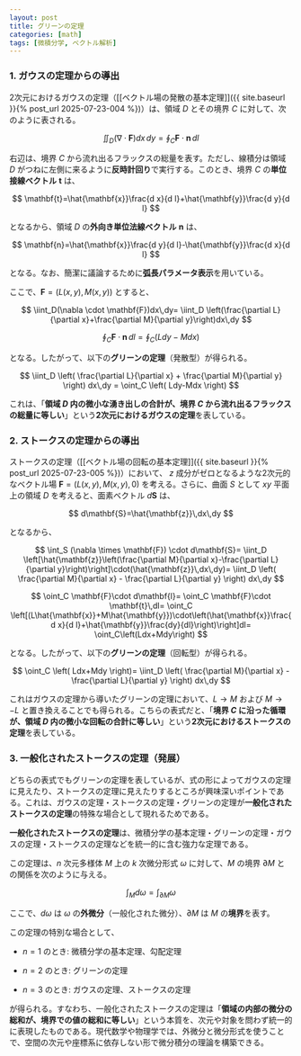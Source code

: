 ```yaml
---
layout: post
title: グリーンの定理
categories: [math]
tags: [微積分学, ベクトル解析]
---
```


### 1. ガウスの定理からの導出

2次元におけるガウスの定理（[[ベクトル場の発散の基本定理]]({{ site.baseurl }}{% post_url 2025-07-23-004 %})）は、領域 $D$ とその境界 $C$ に対して、次のように表される。

$$
\iint_D (\nabla \cdot \mathbf{F})dx\,dy = \oint_C \mathbf{F} \cdot \mathbf{n}\,dl
$$

右辺は、境界 $C$ から流れ出るフラックスの総量を表す。ただし、線積分は領域 $D$ がつねに左側に来るように**反時計回り**で実行する。このとき、境界 $C$ の**単位接線ベクトル** $\mathbf{t}$ は、

$$
\mathbf{t}=\hat{\mathbf{x}}\frac{d x}{d l}+\hat{\mathbf{y}}\frac{d y}{d l}
$$

となるから、領域 $D$ の**外向き単位法線ベクトル** $\mathbf{n}$ は、

$$
\mathbf{n}=\hat{\mathbf{x}}\frac{d y}{d l}-\hat{\mathbf{y}}\frac{d x}{d l}
$$

となる。なお、簡潔に議論するために**弧長パラメータ表示**を用いている。

ここで、$\mathbf{F}=(L(x,y),M(x,y))$ とすると、

$$
\iint_D(\nabla \cdot \mathbf{F})dx\,dy=
\iint_D \left(\frac{\partial L}{\partial x}+\frac{\partial M}{\partial y}\right)dx\,dy
$$

$$
\oint_C \mathbf{F} \cdot \mathbf{n}\,dl=\oint_C \left(Ldy-Mdx\right)
$$

となる。したがって、以下の**グリーンの定理**（発散型）が得られる。

$$
\iint_D \left( \frac{\partial L}{\partial x} + \frac{\partial M}{\partial y} \right) dx\,dy = \oint_C \left( Ldy-Mdx \right)
$$

これは、「**領域 $D$ 内の微小な湧き出しの合計が、境界 $C$ から流れ出るフラックスの総量に等しい**」という**2次元におけるガウスの定理**を表している。

### 2. ストークスの定理からの導出

ストークスの定理（[[ベクトル場の回転の基本定理]]({{ site.baseurl }}{% post_url 2025-07-23-005 %})）において、 $z$ 成分がゼロとなるような2次元的なベクトル場 $\mathbf{F}=(L(x,y),M(x,y),0)$ を考える。さらに、曲面 $S$ として $xy$ 平面上の領域 $D$ を考えると、面素ベクトル $d\mathbf{S}$ は、

$$
d\mathbf{S}=\hat{\mathbf{z}}\,dx\,dy
$$

となるから、

$$
\int_S (\nabla \times \mathbf{F}) \cdot d\mathbf{S}=
\iint_D \left[\hat{\mathbf{z}}\left(\frac{\partial M}{\partial x}-\frac{\partial L}{\partial y}\right)\right]\cdot(\hat{\mathbf{z}}\,dx\,dy)=
\iint_D \left( \frac{\partial M}{\partial x} - \frac{\partial L}{\partial y} \right) dx\,dy 
$$

$$
\oint_C \mathbf{F}\cdot d\mathbf{l}=
\oint_C \mathbf{F}\cdot \mathbf{t}\,dl=
\oint_C \left[(L\hat{\mathbf{x}}+M\hat{\mathbf{y}})\cdot\left(\hat{\mathbf{x}}\frac{d x}{d l}+\hat{\mathbf{y}}\frac{dy}{dl}\right)\right]dl=
\oint_C\left(Ldx+Mdy\right)
$$

となる。したがって、以下の**グリーンの定理**（回転型）が得られる。

$$
\oint_C \left( Ldx+Mdy \right)=
\iint_D \left( \frac{\partial M}{\partial x} - \frac{\partial L}{\partial y} \right) dx\,dy
$$

これはガウスの定理から導いたグリーンの定理において、$L\rightarrow M$ および $M\rightarrow -L$ と置き換えることでも得られる。こちらの表式だと、「**境界 $C$ に沿った循環が、領域 $D$ 内の微小な回転の合計に等しい**」という**2次元におけるストークスの定理**を表している。

### 3. 一般化されたストークスの定理（発展）

どちらの表式でもグリーンの定理を表しているが、式の形によってガウスの定理に見えたり、ストークスの定理に見えたりするところが興味深いポイントである。これは、ガウスの定理・ストークスの定理・グリーンの定理が**一般化されたストークスの定理**の特殊な場合として現れるためである。

**一般化されたストークスの定理**は、微積分学の基本定理・グリーンの定理・ガウスの定理・ストークスの定理などを統一的に含む強力な定理である。

この定理は、$n$ 次元多様体 $M$ 上の $k$ 次微分形式 $\omega$ に対して、$M$ の境界 $\partial M$ との関係を次のように与える。

$$
\int_M d\omega = \int_{\partial M} \omega
$$

ここで、$d\omega$ は $\omega$ の**外微分**（一般化された微分）、$\partial M$ は $M$ の**境界**を表す。

この定理の特別な場合として、

- $n=1$ のとき: 微積分学の基本定理、勾配定理

- $n=2$ のとき: グリーンの定理

- $n=3$ のとき: ガウスの定理、ストークスの定理

が得られる。すなわち、一般化されたストークスの定理は「**領域の内部の微分の総和が、境界での値の総和に等しい**」という本質を、次元や対象を問わず統一的に表現したものである。現代数学や物理学では、外微分と微分形式を使うことで、空間の次元や座標系に依存しない形で微分積分の理論を構築できる。
